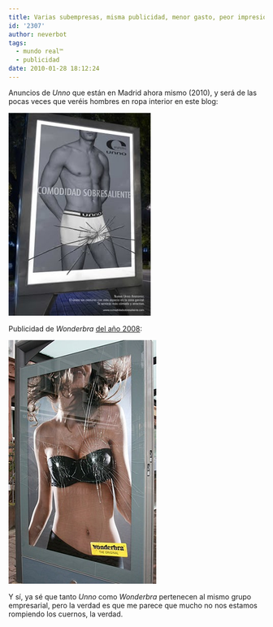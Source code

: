 ```yaml
---
title: Varias subempresas, misma publicidad, menor gasto, peor impresión
id: '2307'
author: neverbot
tags:
  - mundo real™
  - publicidad
date: 2010-01-28 18:12:24
---
```


Anuncios de _Unno_ que están en Madrid ahora mismo (2010), y será de las pocas veces que veréis hombres en ropa interior en este blog:

![201001281806.jpg](./varias-subempresas-misma-publicidad-menor-gasto-peor-impresion/2010012818061.jpg)

Publicidad de _Wonderbra_ [del año 2008](http://www.puromarketing.com/24/4949/la-nueva-campana-wonderbra-mas-explosiva-que-nunca.html):

  

![201001281806.jpg](./varias-subempresas-misma-publicidad-menor-gasto-peor-impresion/201001281806.jpg)  

Y sí, ya sé que tanto _Unno_ como _Wonderbra_ pertenecen al mismo grupo empresarial, pero la verdad es que me parece que mucho no nos estamos rompiendo los cuernos, la verdad.